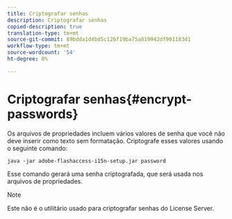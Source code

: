 ```yaml
---
title: Criptografar senhas
description: Criptografar senhas
copied-description: true
translation-type: tm+mt
source-git-commit: 89bdda1d4bd5c126f19ba75a819942df901183d1
workflow-type: tm+mt
source-wordcount: '54'
ht-degree: 0%

---
```



# Criptografar senhas{#encrypt-passwords}

Os arquivos de propriedades incluem vários valores de senha que você não deve inserir como texto sem formatação. Criptografe esses valores usando o seguinte comando:

`java -jar adobe-flashaccess-i15n-setup.jar password`

Esse comando gerará uma senha criptografada, que será usada nos arquivos de propriedades.

>[!NOTE]
>Este não é o utilitário usado para criptografar senhas do License Server.

